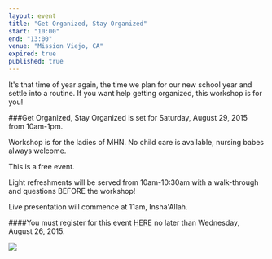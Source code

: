 ```yaml
---
layout: event
title: "Get Organized, Stay Organized"
start: "10:00"
end: "13:00"
venue: "Mission Viejo, CA"
expired: true
published: true
---
```


It's that time of year again, the time we plan for our new school year and settle into a routine. If you want help getting organized, this workshop is for you!

###Get Organized, Stay Organized is set for Saturday, August 29, 2015 from 10am-1pm.

Workshop is for the ladies of MHN. No child care is available, nursing babes always welcome.

This is a free event.

Light refreshments will be served from 10am-10:30am with a walk-through and questions BEFORE the workshop!

Live presentation will commence at 11am, Insha'Allah.

####You must register for this event [HERE](https://docs.google.com/forms/d/1YtgsYbU0ZBOJ-uAIfelNb65omhexJid9POpu2e60bG0/viewform) no later than Wednesday, August 26, 2015.

<img src="https://cloud.githubusercontent.com/assets/7043355/9429728/e975543c-498f-11e5-9a97-8d45d67fed45.jpg">
